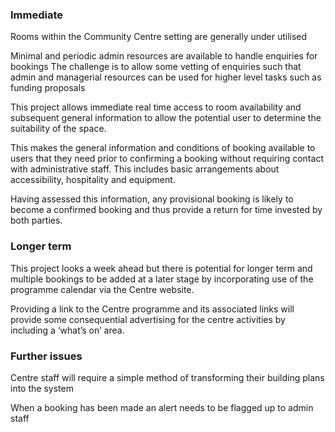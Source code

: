 ### Immediate

Rooms within the Community Centre setting are generally under utilised

Minimal and periodic admin resources are available to handle enquiries for bookings
The challenge is to allow some vetting of enquiries such that admin and managerial resources can be used for higher level tasks such as funding proposals

This project allows immediate real time access to room availability and subsequent general information to allow the potential user to determine the suitability of the space.

This makes the general information and conditions of booking available to users that they need prior to confirming a booking without requiring contact with administrative staff. This includes basic arrangements about accessibility, hospitality and equipment.

Having assessed this information, any provisional booking is likely to become a confirmed booking and thus provide a return for time invested by both parties.
 
### Longer term

This project looks a week ahead but there is potential for longer term and multiple bookings to be added at a later stage by incorporating use of the programme calendar via the Centre website.

Providing a link to the Centre programme and its associated links will provide some consequential advertising for the centre activities by including a ‘what’s on’ area.
 
### Further issues
 
Centre staff will require a simple method of transforming their building plans into the system

When a booking has been made an alert needs to be flagged up to admin staff
